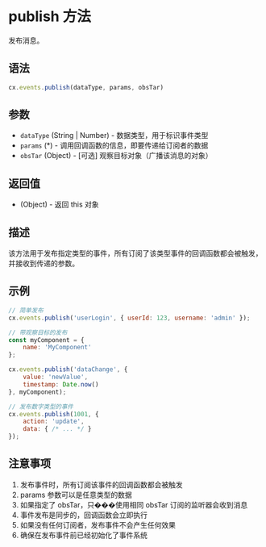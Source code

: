 # publish 方法

发布消息。

## 语法

```javascript
cx.events.publish(dataType, params, obsTar)
```

## 参数

- `dataType` (String | Number) - 数据类型，用于标识事件类型
- `params` (*) - 调用回调函数的信息，即要传递给订阅者的数据
- `obsTar` (Object) - [可选] 观察目标对象（广播该消息的对象）

## 返回值

- (Object) - 返回 this 对象

## 描述

该方法用于发布指定类型的事件，所有订阅了该类型事件的回调函数都会被触发，并接收到传递的参数。

## 示例

```javascript
// 简单发布
cx.events.publish('userLogin', { userId: 123, username: 'admin' });

// 带观察目标的发布
const myComponent = {
    name: 'MyComponent'
};

cx.events.publish('dataChange', { 
    value: 'newValue',
    timestamp: Date.now()
}, myComponent);

// 发布数字类型的事件
cx.events.publish(1001, { 
    action: 'update',
    data: { /* ... */ }
});
```

## 注意事项

1. 发布事件时，所有订阅该事件的回调函数都会被触发
2. params 参数可以是任意类型的数据
3. 如果指定了 obsTar，只���使用相同 obsTar 订阅的监听器会收到消息
4. 事件发布是同步的，回调函数会立即执行
5. 如果没有任何订阅者，发布事件不会产生任何效果
6. 确保在发布事件前已经初始化了事件系统 